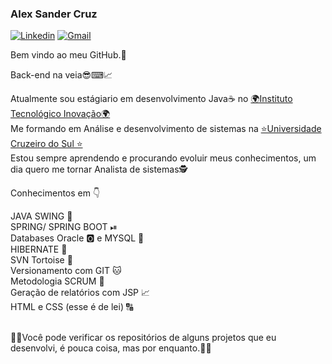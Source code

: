 ### Alex Sander Cruz

[![Linkedin](https://img.shields.io/badge/LinkedIn-blue?style=for-the-badge&logo=Linkedin)](https://www.linkedin.com/in/alex-sander-cruz-pereira/)
[![Gmail](https://img.shields.io/badge/-Gmail-c14438?style=for-the-badge&logo=Gmail&logoColor=white&link=mailto:karanalpe@gmail.com)](pereirasander33@gmail.com)

Bem vindo ao meu GitHub.🤗<br>

Back-end na veia😎⌨📈<br>

Atualmente sou estágiario em desenvolvimento Java☕️ no <a target="_blank" href="http://www.itinovacao.org.br/">🌍Instituto Tecnológico Inovação🌍</a> <br>
Me formando em Análise e desenvolvimento de sistemas na <a target="_blank" href="https://www.cruzeirodosul.edu.br/">⭐Universidade Cruzeiro do Sul ⭐</a><br> 
             Estou sempre aprendendo e procurando evoluir meus conhecimentos, um dia quero me tornar Analista de sistemas🕵
                      
Conhecimentos em 👇

JAVA SWING 🔱<br>
SPRING/ SPRING BOOT ⏯<br>
Databases Oracle 🅾 e MYSQL 🐬<br>
HIBERNATE 📁<br>
SVN Tortoise 🐢<br>
Versionamento com GIT 🐱<br>
Metodologia SCRUM 🚀<br>
Geração de relatórios com JSP 📈<br>
HTML e CSS (esse é de lei) 🔠<br><br>

 🧐🧐Você pode verificar os repositórios de alguns projetos que eu desenvolvi, é pouca coisa, mas por enquanto.🧐🧐
